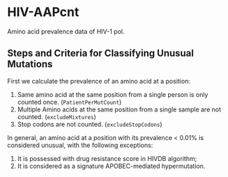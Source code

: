 # HIV-AAPcnt

Amino acid prevalence data of HIV-1 pol.

## Steps and Criteria for Classifying Unusual Mutations

First we calculate the prevalence of an amino acid at a position:

1. Same amino acid at the same position from a single person is only
   counted once. (`PatientPerMutCount`)
2. Multiple Amino acids at the same position from a single sample are not
   counted. (`excludeMixtures`)
3. Stop codons are not counted. (`excludeStopCodons`)

In general, an amino acid at a position with its prevalence < 0.01% is
considered unusual, with the following exceptions:

1. It is possessed with drug resistance score in HIVDB algorithm;
2. It is considered as a signature APOBEC-mediated hypermutation.
